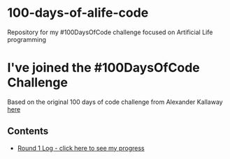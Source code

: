 # 100-days-of-alife-code
Repository for my #100DaysOfCode challenge focused on Artificial Life programming

# I've joined the #100DaysOfCode Challenge

Based on the original 100 days of code challenge from Alexander Kallaway [here](https://github.com/kallaway/100-days-of-code)

## Contents

* [Round 1 Log - click here to see my progress](r1-log.md)